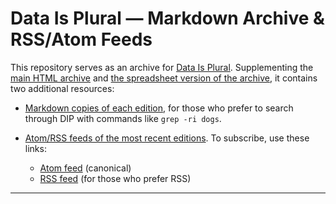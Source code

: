 # Data Is Plural — Markdown Archive & RSS/Atom Feeds

This repository serves as an archive for [Data Is Plural](https://www.data-is-plural.com). Supplementing the [main HTML archive](https://www.data-is-plural.com/archive/) and [the spreadsheet version of the archive](https://docs.google.com/spreadsheets/d/1wZhPLMCHKJvwOkP4juclhjFgqIY8fQFMemwKL2c64vk), it contains two additional resources:

- [Markdown copies of each edition](editions/), for those who prefer to search through DIP with commands like `grep -ri dogs`.

- [Atom/RSS feeds of the most recent editions](feeds/). To subscribe, use these links:
    - [Atom feed](https://www.data-is-plural.com/feed.xml) (canonical)
    - [RSS feed](https://data-is-plural.github.io/newsletter-archive/feeds/dip.rss) (for those who prefer RSS) 

---
